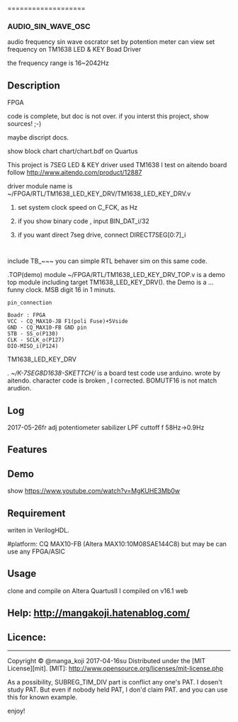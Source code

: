 ===================
### AUDIO_SIN_WAVE_OSC

audio frequency sin wave oscrator
set by potention meter
can view set frequency on TM1638 LED & KEY Boad Driver

the frequency range is 16~2042Hz

## Description 
FPGA

code is complete, but doc is not over.
if you interst this project, show sources! ;-)

maybe discript docs.


show block chart 
chart/chart.bdf on Quartus

This project is 7SEG LED & KEY driver used TM1638
I test on aitendo board follow 
http://www.aitendo.com/product/12887

driver module name is 
~/FPGA/RTL/TM1638_LED_KEY_DRV/TM1638_LED_KEY_DRV.v



1. set system clock speed on C_FCK, as Hz

2. if you show binary code , input BIN_DAT_i/32
3. if you want direct 7seg drive, connect DIRECT7SEG[0:7]_i

    
```verilogHDL:sample


```

include TB_~~~
you can simple RTL behaver sim on this same code.

.TOP(demo) module
~/FPGA/RTL/TM1638_LED_KEY_DRV_TOP.v is a demo top module including target TM1638_LED_KEY_DRV().
the Demo is a ... funny clock. MSB digit 16 in 1 minuts.


    
```text:
pin_connection

Boadr : FPGA
VCC - CQ_MAX10-JB F1(poli Fuse)+5Vside
GND - CQ_MAX10-FB GND pin
STB - SS_o(P130)
CLK - SCLK_o(P127)
DIO-MISO_i(P124)
```
 

TM1638_LED_KEY_DRV


*.
~/K-7SEG8D1638-SKETTCH/*
is a board test code use arduino. wrote by aitendo.
character code is broken , I corrected.
BOMUTF16 is not match arudion.


## Log
2017-05-26fr adj potentiometer sabilizer LPF cuttoff f 58Hz->0.9Hz

## Features



## Demo
show 
https://www.youtube.com/watch?v=MgKUHE3Mb0w






## Requirement
writen in VerilogHDL.


#platform: CQ MAX10-FB (Altera MAX10:10M08SAE144C8)
 but may be can use any FPGA/ASIC




## Usage
  clone and compile on Altera QuartusII 
  I compiled on v16.1 web



## Help:  http://mangakoji.hatenablog.com/



## Licence:
----------
Copyright &copy; @manga_koji 2017-04-16su
Distributed under the [MIT License][mit].
[MIT]: http://www.opensource.org/licenses/mit-license.php

As a possibility, SUBREG_TIM_DIV part is conflict any one's PAT.
I dosen't study PAT.
But even if nobody held PAT, I don'd claim PAT.
and you can use this for known example.


enjoy!
